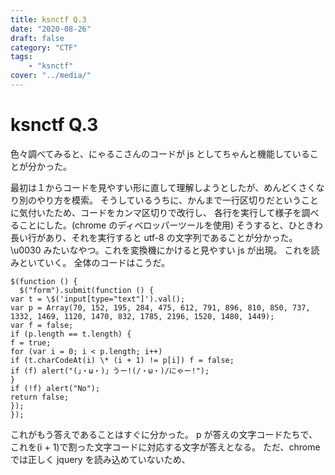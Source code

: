 ```yaml
---
title: ksnctf Q.3
date: "2020-08-26"
draft: false
category: "CTF"
tags:
    - "ksnctf"
cover: "../media/"
---
```


# ksnctf Q.3

色々調べてみると、にゃるこさんのコードが js としてちゃんと機能していることが分かった。

最初は１からコードを見やすい形に直して理解しようとしたが、めんどくさくなり別のやり方を模索。
そうしているうちに、かんまで一行区切りだということに気付いたため、コードをカンマ区切りで改行し、
各行を実行して様子を調べることにした。(chrome のディベロッパーツールを使用)
そうすると、ひときわ長い行があり、それを実行すると utf-8 の文字列であることが分かった。
\u0030 みたいなやつ。これを変換機にかけると見やすい js が出現。
これを読みといていく。
全体のコードはこうだ。

```
$(function () {
  $("form").submit(function () {
var t = \$('input[type="text"]').val();
var p = Array(70, 152, 195, 284, 475, 612, 791, 896, 810, 850, 737, 1332, 1469, 1120, 1470, 832, 1785, 2196, 1520, 1480, 1449);
var f = false;
if (p.length == t.length) {
f = true;
for (var i = 0; i < p.length; i++)
if (t.charCodeAt(i) \* (i + 1) != p[i]) f = false;
if (f) alert("(」・ω・)」うー!(/・ω・)/にゃー!");
}
if (!f) alert("No");
return false;
});
});
```

これがもう答えであることはすぐに分かった。
p が答えの文字コードたちで、これを(i + 1)で割った文字コードに対応する文字が答えとなる。
ただ、chrome では正しく jquery を読み込めていないため、
